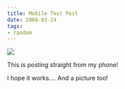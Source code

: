 ```yaml
---
title: Mobile Test Post
date: 2008-03-24
tags:
- random
---
```

![](/images/blgr/PIC-0029_1-762580.jpg)

This is posting straight from my phone!

I hope it works.... And a picture too!

